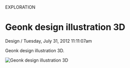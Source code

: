 <p class="type">EXPLORATION</p>

# Geonk design illustration 3D

<p class="meta">Design  /  Tuesday, July 31, 2012 11:11:07am</p>

Geonk design illustration 3D.

![Geonk design illustration 3D](https://farooq-agent.web.app/assets/images/works/large/geonk-design-illustration-3d.jpg)
